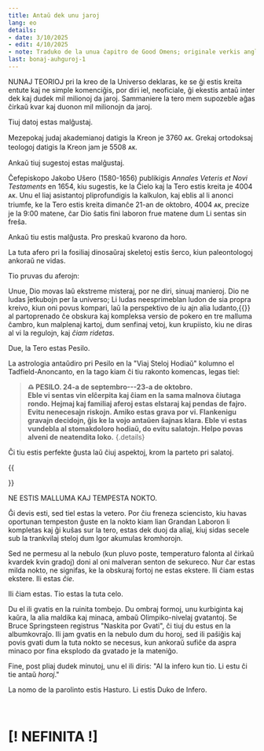 ```yaml
---
title: Antaŭ dek unu jaroj
lang: eo
details:
- date: 3/10/2025
- edit: 4/10/2025
- note: Traduko de la unua ĉapitro de Good Omens; originale verkis angle Neil Gaiman kaj Terry Pratchett en 1990.
last: bonaj-auhguroj-1
---
```


NUNAJ TEORIOJ pri la kreo de la Universo deklaras, ke se ĝi estis kreita entute kaj ne simple komenciĝis, por diri iel, neoficiale, ĝi ekestis antaŭ inter dek kaj dudek mil milionoj da jaroj. Sammaniere la tero mem supozeble aĝas ĉirkaŭ kvar kaj duonon mil milionojn da jaroj.

Tiuj datoj estas malĝustaj.

Mezepokaj judaj akademianoj datigis la Kreon je 3760 ᴀᴋ. Grekaj ortodoksaj teologoj datigis la Kreon jam je 5508 ᴀᴋ.

Ankaŭ tiuj sugestoj estas malĝustaj.

Ĉefepiskopo Jakobo Uŝero (1580-1656) publikigis *Annales Veteris et Novi Testaments* en 1654, kiu sugestis, ke la Ĉielo kaj la Tero estis kreita je 4004 ᴀᴋ. Unu el liaj asistantoj pliprofundigis la kalkulon, kaj eblis al li anonci triumfe, ke la Tero estis kreita dimanĉe 21-an de oktobro, 4004 ᴀᴋ, precize je la 9:00 matene, ĉar Dio ŝatis fini laboron frue matene dum Li sentas sin freŝa.

Ankaŭ tiu estis malĝusta. Pro preskaŭ kvarono da horo.

La tuta afero pri la fosiliaj dinosaŭraj skeletoj estis ŝerco, kiun paleontologoj ankoraŭ ne vidas.

Tio pruvas du aferojn:

Unue, Dio movas laŭ ekstreme misteraj, por ne diri, sinuaj manieroj. Dio ne ludas ĵetkubojn per la universo; Li ludas neesprimeblan ludon de sia propra kreivo, kiun oni povus kompari, laŭ la perspektivo de iu ajn alia ludanto,{{<note text="t.e., ĉiuj">}} al partoprenado ĉe obskura kaj kompleksa versio de pokero en tre malluma ĉambro, kun malplenaj kartoj, dum senfinaj vetoj, kun krupiisto, kiu ne diras al vi la regulojn, kaj *ĉiam ridetas*.

Due, la Tero estas Pesilo.

La astrologia antaŭdiro pri Pesilo en la "Viaj Steloj Hodiaŭ" kolumno el Tadfield-Anoncanto, en la tago kiam ĉi tiu rakonto komencas, legas tiel:

> **♎︎ PESILO. 24-a de septembro---23-a de oktobro.**  
> **Eble vi sentas vin elĉerpita kaj ĉiam en la sama malnova ĉiutaga rondo. Hejmaj kaj familiaj aferoj estas elstaraj kaj pendas de fajro. Evitu nenecesajn riskojn. Amiko estas grava por vi. Flankenigu gravajn decidojn, ĝis ke la vojo antaŭen ŝajnas klara. Eble vi estas vundebla al stomakdoloro hodiaŭ, do evitu salatojn. Helpo povas alveni de neatendita loko.**
{.details}

Ĉi tiu estis perfekte ĝusta laŭ ĉiuj aspektoj, krom la parteto pri salatoj.

{{<div>}}

NE ESTIS MALLUMA KAJ TEMPESTA NOKTO.

Ĝi devis esti, sed tiel estas la vetero. Por ĉiu freneza sciencisto, kiu havas oportunan tempeston ĝuste en la nokto kiam lian Grandan Laboron li kompletas kaj ĝi kuŝas sur la tero, estas dek duoj da aliaj, kiuj sidas secele sub la trankvilaj steloj dum Igor akumulas kromhorojn.

Sed ne permesu al la nebulo (kun pluvo poste, temperaturo falonta al ĉirkaŭ kvardek kvin gradoj) doni al oni malveran senton de sekureco. Nur ĉar estas milda nokto, ne signifas, ke la obskuraj fortoj ne estas ekstere. Ili ĉiam estas ekstere. Ili estas *ĉie*.

Ili ĉiam estas. Tio estas la tuta celo.

Du el ili gvatis en la ruinita tombejo. Du ombraj formoj, unu kurbiginta kaj kaŭra, la alia maldika kaj minaca, ambaŭ Olimpiko-nivelaj gvatantoj. Se Bruce Springsteen registrus "Naskita por Gvati", ĉi tiuj du estus en la albumkovraĵo. Ili jam gvatis en la nebulo dum du horoj, sed ili paŝiĝis kaj povis gvati dum la tuta nokto se necesus, kun ankoraŭ sufiĉe da aspra minaco por fina eksplodo da gvatado je la mateniĝo.

Fine, post pliaj dudek minutoj, unu el ili diris: "Al la infero kun tio. Li estu ĉi tie antaŭ *horoj*."

La nomo de la parolinto estis Hasturo. Li estis Duko de Infero.

<br>

# [! NEFINITA !]

<!--

{{<div>}}

Multaj fenomenoj—militoj, plagoj, subitaj revizoradoj—estas proponitaj pruvoj pro la kaŝita mano de Satano en la Homaj aferoj, sed kiam ajn demonologiaj studentoj renkontiĝas, la Londona orbita aŭtovojo M25 estas interkonsentite inter la ĉefaj kandidatoj por Ekspozicaĵo A.

Kie ili eraras, kompreneble, estas en supozi, ke la vojaĉo estas malica nur por la nekredebla masakro kaj frustriĝo, kiujn ĝi kaŭzas ĉiutage.

Fakte, malmultaj homoj sur la planedo scias, ke la formo de la M25 estas same ol la simbolo *odegra* laŭ la lingvo de la Nigra Pastaro el Antikva Muo, kaj signifas "Honoru la Grandan Beston, Manĝanton de Mondoj." La miloj da veturantoj, kiuj ĉiutage furiozas tra ĝiaj serpentaj longoj, kaŭzas la saman efikon kiel akvo en preĝorado, muelante senfinan nebulon de malaltgrada malbono por polui la metafizikan atmosferon en dekoj da mejloj ĉirkaŭe.

Ĝi estis unu el la plej grandaj sukcesoj de Kroŭlo. Daŭris *jaroj* al li por fini ĝin, kaj implikis tri komputilajn atakojn, du enrompojn, unu subaĉetadeton kaj, humidan nokton kiam ĉio alia fiaskis, du horojn en ŝlima kampo movante la markilojn je kelkaj sed sekrete signifaj metroj. Kiam Kroŭlo vidis la unuan trafikobstrukcon, li spertis la karan varman senton de malbona laboro bone farita.

Ĝi gajnis al li honoran mencion.

Kroŭlo nun veturis je 110 meijloj hore ie oriente de Slough. Neniu pri li aspektis aparte demona. Nek kornoj nek flugiloj. Konfesinde li aŭskultadis _Plej Bonaj el Queen_ bendon, sed oni faru neniujn konkludojn pro tio, ĉar ĉiuj bendoj lasitaj en aŭto dum pli ol duonmonato metamorfoziĝas _Plej Bonaj el Queen_ albumo. Ne apartaj demonaj pensoj trairis lian kapon. Fakte, li nun scivolis svage, kiuj estis Moey kaj Chandon.

Kroŭlo havis malhelajn harojn kaj bonajn vangostojn, kaj li surportis serpenthaŭtajn ŝuojn, aŭ almenaŭ probable li portis ŝuojn, kaj li povis fari tre strangaj aferoj per sia lango. Kaj, kiam li malatentiĝis, li havis tendencon fajfi.

Li ankaŭ ne multe palpebrumis.

La aŭto, kiun li stiris, estis 1926 nigra Bentlejo, de nur unu posedanto ekde nova, kaj ĉi posedanto estis Kroŭlo. Li flegis ĝin.
-->